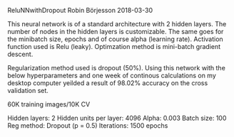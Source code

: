 ReluNNwithDropout
Robin Börjesson 2018-03-30

This neural network is of a standard architecture with 2 hidden layers. The number of nodes in the hidden layers is customizable. The same goes for the minibatch size, epochs and of course alpha (learning rate). Activation function used is Relu (leaky). Optimzation method is mini-batch gradient descent.

Regularization method used is dropout (50%). Using this network with the below hyperparameters and one week of continous calculations on my desktop computer yeilded a result of 98.02% accuracy on the cross validation set.

60K training images/10K CV

Hidden layers: 2
Hidden units per layer: 4096
Alpha: 0.003 Batch size: 100 Reg method: Dropout (p = 0.5) Iterations: 1500 epochs
